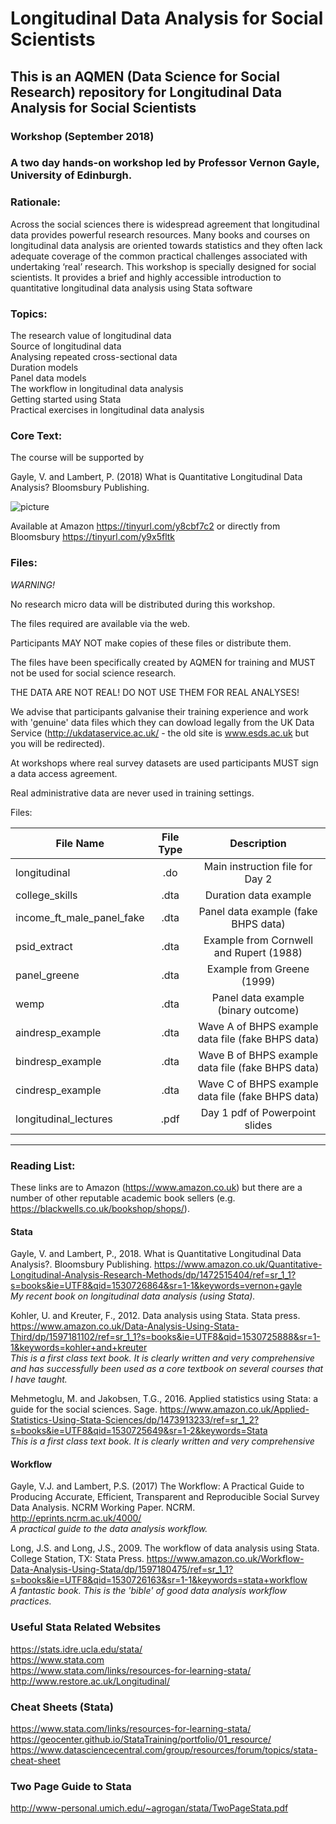 # Longitudinal Data Analysis for Social Scientists

## This is an AQMEN (Data Science for Social Research) repository for Longitudinal Data Analysis for Social Scientists

### Workshop (September 2018)

### A two day hands-on workshop led by Professor Vernon Gayle, University of Edinburgh.

### Rationale: 

Across the social sciences there is widespread agreement that longitudinal data provides powerful research resources.  Many books and courses on longitudinal data analysis are oriented towards statistics and they often lack adequate coverage of the common practical challenges associated with undertaking ‘real’ research. This workshop is specially designed for social scientists. It provides a brief and highly accessible introduction to quantitative longitudinal data analysis using Stata software
<br>

### Topics: 

The research value of longitudinal data <br>
Source of longitudinal data <br>
Analysing repeated cross-sectional data <br>
Duration models <br>
Panel data models <br>
The workflow in longitudinal data analysis <br>
Getting started using Stata <br>
Practical exercises in longitudinal data analysis <br>


### Core Text:

The course will be supported by 

Gayle, V. and Lambert, P. (2018) What is Quantitative Longitudinal Data Analysis?  Bloomsbury Publishing.

![picture](https://media.bloomsbury.com/rep/f/9781472515407.jpg)

Available at Amazon https://tinyurl.com/y8cbf7c2 or directly from Bloomsbury https://tinyurl.com/y9x5fltk


### Files:

*WARNING!*

No research micro data will be distributed during this workshop.

The files required are available via the web.

Participants MAY NOT make copies of these files or distribute them.

The files have been specifically created by AQMEN for training 
and MUST not be used for social science research.

THE DATA ARE NOT REAL! DO NOT USE THEM FOR REAL ANALYSES!

We advise that participants galvanise their training experience and
work with 'genuine' data files which they can dowload legally from the 
UK Data Service (http://ukdataservice.ac.uk/ -
the old site is www.esds.ac.uk but you will be redirected).

At workshops where real survey datasets are used participants MUST sign 
a data access agreement.

Real administrative data are never used in training settings.

Files:

| File Name      | File Type          | Description
| -------------------------------------|:-------------:|:-------------:|
| longitudinal     | .do | Main instruction file for Day 2|
| college_skills |.dta | Duration data example |
| income_ft_male_panel_fake | .dta | Panel data example (fake BHPS data) |
| psid_extract | .dta | Example from Cornwell and Rupert (1988) |
| panel_greene | .dta | Example from Greene (1999) |
| wemp | .dta | Panel data example (binary outcome) |
| aindresp_example | .dta | Wave A of BHPS example data file (fake BHPS data) |
| bindresp_example | .dta | Wave B of BHPS example data file (fake BHPS data) |
| cindresp_example | .dta | Wave C of BHPS example data file (fake BHPS data) |
| longitudinal_lectures | .pdf | Day 1 pdf of Powerpoint slides |



___


### Reading List: 

These links are to Amazon (https://www.amazon.co.uk) but there are a number of other reputable academic book sellers (e.g. https://blackwells.co.uk/bookshop/shops/).

#### Stata

Gayle, V. and Lambert, P., 2018. What is Quantitative Longitudinal Data Analysis?. Bloomsbury Publishing.
https://www.amazon.co.uk/Quantitative-Longitudinal-Analysis-Research-Methods/dp/1472515404/ref=sr_1_1?s=books&ie=UTF8&qid=1530726864&sr=1-1&keywords=vernon+gayle<br>
_My recent book on longitudinal data analysis (using Stata)._

Kohler, U. and Kreuter, F., 2012. Data analysis using Stata. Stata press.
https://www.amazon.co.uk/Data-Analysis-Using-Stata-Third/dp/1597181102/ref=sr_1_1?s=books&ie=UTF8&qid=1530725888&sr=1-1&keywords=kohler+and+kreuter<br>
_This is a first class text book. It is clearly written and very comprehensive and has successfully been used as a core textbook on several courses that I have taught._

Mehmetoglu, M. and Jakobsen, T.G., 2016. Applied statistics using Stata: a guide for the social sciences. Sage.
https://www.amazon.co.uk/Applied-Statistics-Using-Stata-Sciences/dp/1473913233/ref=sr_1_2?s=books&ie=UTF8&qid=1530725649&sr=1-2&keywords=Stata<br>
_This is a first class text book. It is clearly written and very comprehensive_


#### Workflow

Gayle, V.J. and Lambert, P.S. (2017) The Workflow: A Practical Guide to Producing Accurate, Efficient, Transparent and Reproducible Social Survey Data Analysis. NCRM Working Paper. NCRM.
http://eprints.ncrm.ac.uk/4000/<br>
_A practical guide to the data analysis workflow._

Long, J.S. and Long, J.S., 2009. The workflow of data analysis using Stata. College Station, TX: Stata Press.
https://www.amazon.co.uk/Workflow-Data-Analysis-Using-Stata/dp/1597180475/ref=sr_1_1?s=books&ie=UTF8&qid=1530726163&sr=1-1&keywords=stata+workflow<br>
_A fantastic book. This is the 'bible' of good data analysis workflow practices._


### Useful Stata Related Websites

https://stats.idre.ucla.edu/stata/  <br>
https://www.stata.com  <br>
https://www.stata.com/links/resources-for-learning-stata/  <br>
http://www.restore.ac.uk/Longitudinal/


### Cheat Sheets (Stata)

https://www.stata.com/links/resources-for-learning-stata/ <br>
https://geocenter.github.io/StataTraining/portfolio/01_resource/  <br>
https://www.datasciencecentral.com/group/resources/forum/topics/stata-cheat-sheet  <br>

### Two Page Guide to Stata

http://www-personal.umich.edu/~agrogan/stata/TwoPageStata.pdf
